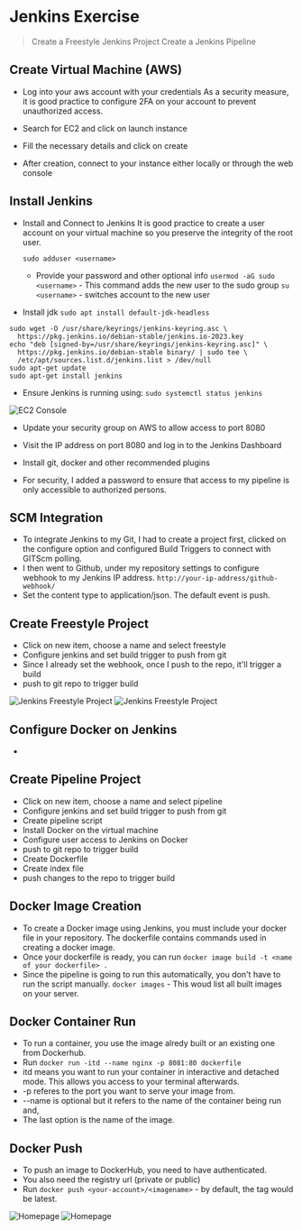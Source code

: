 # Jenkins Exercise

> Create a Freestyle Jenkins Project
> Create a Jenkins Pipeline

## Create Virtual Machine (AWS)

- Log into your aws account with your credentials
  As a security measure, it is good practice to configure 2FA on your account to prevent unauthorized access.

- Search for EC2 and click on launch instance
- Fill the necessary details and click on create
- After creation, connect to your instance either locally or through the web console

## Install Jenkins

- Install and Connect to Jenkins
  It is good practice to create a user account on your virtual machine so you preserve the integrity of the root user.

  ```sudo adduser <username>```
  - Provide your password and other optional info
  ```usermod -aG sudo <username>``` - This command adds the new user to the sudo group
  ```su <username>``` - switches account to the new user

- Install jdk
```sudo apt install default-jdk-headless```

``` shell
sudo wget -O /usr/share/keyrings/jenkins-keyring.asc \
  https://pkg.jenkins.io/debian-stable/jenkins.io-2023.key
echo "deb [signed-by=/usr/share/keyrings/jenkins-keyring.asc]" \
  https://pkg.jenkins.io/debian-stable binary/ | sudo tee \
  /etc/apt/sources.list.d/jenkins.list > /dev/null
sudo apt-get update
sudo apt-get install jenkins
```

- Ensure Jenkins is running using:
```sudo systemctl status jenkins```

![EC2 Console](images/ec2-instance.png)

- Update your security group on AWS to allow access to port 8080
- Visit the IP address on port 8080 and log in to the Jenkins Dashboard
- Install git, docker and other recommended plugins

- For security, I added a password to ensure that access to my pipeline is only accessible to authorized persons.

## SCM Integration

- To integrate Jenkins to my Git, I had to create a project first, clicked on the configure option and configured Build Triggers to connect with GITScm polling.
- I then went to Github, under my repository settings to configure webhook to my Jenkins IP address.
```http://your-ip-address/github-webhook/```
- Set the content type to application/json. The default event is push.

## Create Freestyle Project

- Click on new item, choose a name and select freestyle
- Configure jenkins and set build trigger to push from git
- Since I already set the webhook, once I push to the repo, it'll trigger a build
- push to git repo to trigger build

![Jenkins Freestyle Project](images/jenkins-freestyle.png)
![Jenkins Freestyle Project](images/freestyle.png)

## Configure Docker on Jenkins

- 

## Create Pipeline Project

- Click on new item, choose a name and select pipeline
- Configure jenkins and set build trigger to push from git
- Create pipeline script
- Install Docker on the virtual machine
- Configure user access to Jenkins on Docker
- push to git repo to trigger build
- Create Dockerfile
- Create index file
- push changes to the repo to trigger build

## Docker Image Creation

- To create a Docker image using Jenkins, you must include your docker file in your repository. The dockerfile contains commands used in creating a docker image.
- Once your dockerfile is ready, you can run ```docker image build -t <name of your dockerfile> .```
- Since the pipeline is going to run this automatically, you don't have to run the script manually.
```docker images``` - This woud list all built images on your server.

## Docker Container Run

- To run a container, you use the image alredy built or an existing one from Dockerhub.
- Run ```docker run -itd --name nginx -p 8081:80 dockerfile```
- itd means you want to run your container in interactive and detached mode. This allows you access to your terminal afterwards.
- -p referes to the port you want to serve your image from.
- --name is optional but it refers to the name of the container being run and,
- The last option is the name of the image.

## Docker Push

- To push an image to DockerHub, you need to have authenticated.
- You also need the registry url (private or public)
- Run ```docker push <your-account>/<imagename>``` - by default, the tag would be latest.

![Homepage](images/builds.png)
![Homepage](images/home.png)

